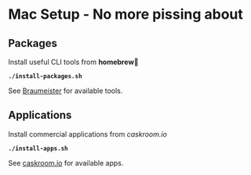 # Mac Setup - No more pissing about

## Packages

Install useful CLI tools from **homebrew**

**`./install-packages.sh`**

See [Braumeister](http://braumeister.org/) for available tools.

## Applications

Install commercial applications from *caskroom.io*

**`./install-apps.sh`**

See [caskroom.io](http://caskroom.io) for available apps.